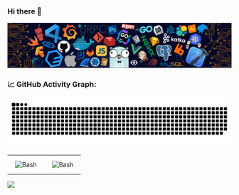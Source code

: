### Hi there 👋

<!--
**Flippedky/Flippedky** is a ✨ _special_ ✨ repository because its `README.md` (this file) appears on your GitHub profile.

Here are some ideas to get you started:

- 🔭 I’m currently working on ...
- 🌱 I’m currently learning ...
- 👯 I’m looking to collaborate on ...
- 🤔 I’m looking for help with ...
- 💬 Ask me about ...
- 📫 How to reach me: ...
- 😄 Pronouns: ...
- ⚡ Fun fact: ...
-->

<!-- my-header-img -->
![](./images/header_.png)

<!-- GitHub stats graph -->
### 📈 GitHub Activity Graph:
<picture>
  <source media="(prefers-color-scheme: dark)" srcset="https://raw.githubusercontent.com/Flippedky/Flippedky/output/github-contribution-grid-snake-dark.svg">
  <source media="(prefers-color-scheme: light)" srcset="https://raw.githubusercontent.com/Flippedky/Flippedky/output/github-contribution-grid-snake.svg">
  <img alt="github contribution grid snake animation" src="https://raw.githubusercontent.com/Flippedky/Flippedky/output/github-contribution-grid-snake.svg">
</picture>

<!-- Quiec's github stats -->	
<table><tr>
  <td valign="top" width="50%">
    <div align="center">
      <img style="margin: 10px" src="https://github-readme-stats.vercel.app/api?username=Flippedky&show_icons=true&theme=radical&include_all_commits=true" alt="Bash"/>
    </div>
  </td>
  <td valign="top" width="50%">
    <div align="center">
      <img style="margin: 10px" src="https://github-readme-stats.vercel.app/api/top-langs/?username=Flippedky&theme=radical&layout=compact" alt="Bash"/>
    </div>
  </td>
</tr></table>


<img src="https://github-readme-streak-stats.herokuapp.com/?user=BEPb"></img>